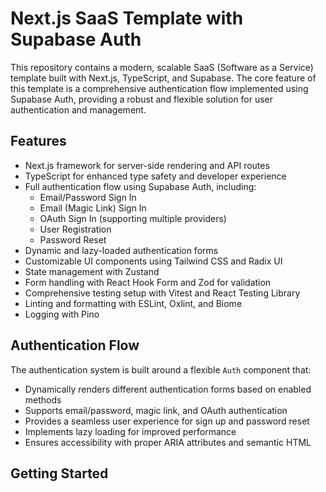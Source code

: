 # Next.js SaaS Template with Supabase Auth

This repository contains a modern, scalable SaaS (Software as a Service) template built with Next.js, TypeScript, and Supabase. The core feature of this template is a comprehensive authentication flow implemented using Supabase Auth, providing a robust and flexible solution for user authentication and management.

## Features

- Next.js framework for server-side rendering and API routes
- TypeScript for enhanced type safety and developer experience
- Full authentication flow using Supabase Auth, including:
  - Email/Password Sign In
  - Email (Magic Link) Sign In
  - OAuth Sign In (supporting multiple providers)
  - User Registration
  - Password Reset
- Dynamic and lazy-loaded authentication forms
- Customizable UI components using Tailwind CSS and Radix UI
- State management with Zustand
- Form handling with React Hook Form and Zod for validation
- Comprehensive testing setup with Vitest and React Testing Library
- Linting and formatting with ESLint, Oxlint, and Biome
- Logging with Pino

## Authentication Flow

The authentication system is built around a flexible `Auth` component that:
- Dynamically renders different authentication forms based on enabled methods
- Supports email/password, magic link, and OAuth authentication
- Provides a seamless user experience for sign up and password reset
- Implements lazy loading for improved performance
- Ensures accessibility with proper ARIA attributes and semantic HTML

## Getting Started